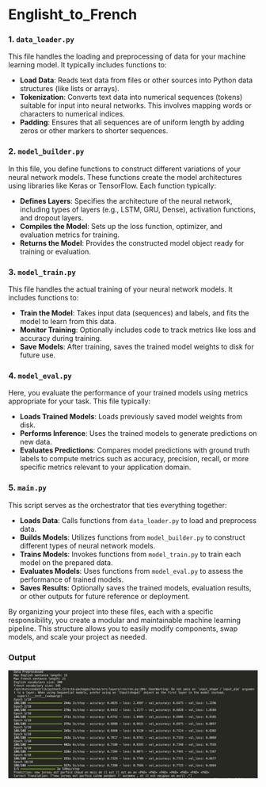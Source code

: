 # Englisht_to_French

### 1. `data_loader.py`
This file handles the loading and preprocessing of data for your machine learning model. It typically includes functions to:
- **Load Data**: Reads text data from files or other sources into Python data structures (like lists or arrays).
- **Tokenization**: Converts text data into numerical sequences (tokens) suitable for input into neural networks. This involves mapping words or characters to numerical indices.
- **Padding**: Ensures that all sequences are of uniform length by adding zeros or other markers to shorter sequences.

### 2. `model_builder.py`
In this file, you define functions to construct different variations of your neural network models. These functions create the model architectures using libraries like Keras or TensorFlow. Each function typically:
- **Defines Layers**: Specifies the architecture of the neural network, including types of layers (e.g., LSTM, GRU, Dense), activation functions, and dropout layers.
- **Compiles the Model**: Sets up the loss function, optimizer, and evaluation metrics for training.
- **Returns the Model**: Provides the constructed model object ready for training or evaluation.

### 3. `model_train.py`
This file handles the actual training of your neural network models. It includes functions to:
- **Train the Model**: Takes input data (sequences) and labels, and fits the model to learn from this data.
- **Monitor Training**: Optionally includes code to track metrics like loss and accuracy during training.
- **Save Models**: After training, saves the trained model weights to disk for future use.

### 4. `model_eval.py`
Here, you evaluate the performance of your trained models using metrics appropriate for your task. This file typically:
- **Loads Trained Models**: Loads previously saved model weights from disk.
- **Performs Inference**: Uses the trained models to generate predictions on new data.
- **Evaluates Predictions**: Compares model predictions with ground truth labels to compute metrics such as accuracy, precision, recall, or more specific metrics relevant to your application domain.

### 5. `main.py`
This script serves as the orchestrator that ties everything together:
- **Loads Data**: Calls functions from `data_loader.py` to load and preprocess data.
- **Builds Models**: Utilizes functions from `model_builder.py` to construct different types of neural network models.
- **Trains Models**: Invokes functions from `model_train.py` to train each model on the prepared data.
- **Evaluates Models**: Uses functions from `model_eval.py` to assess the performance of trained models.
- **Saves Results**: Optionally saves the trained models, evaluation results, or other outputs for future reference or deployment.

By organizing your project into these files, each with a specific responsibility, you create a modular and maintainable machine learning pipeline. This structure allows you to easily modify components, swap models, and scale your project as needed.

### Output
![Application Screenshot](Screenshot.png)